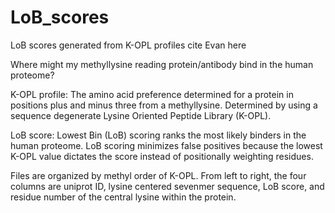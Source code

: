 # LoB_scores
LoB scores generated from K-OPL profiles
cite Evan here

Where might my methyllysine reading protein/antibody bind in the human proteome? 

K-OPL profile: The amino acid preference determined for a protein in positions plus and minus three from a methyllysine. 
Determined by using a sequence degenerate Lysine Oriented Peptide Library (K-OPL).

LoB score: Lowest Bin (LoB) scoring ranks the most likely binders in the human proteome.
LoB scoring minimizes false positives because the lowest K-OPL value dictates the score instead of positionally weighting residues.

Files are organized by methyl order of K-OPL.
From left to right, the four columns are uniprot ID, lysine centered sevenmer sequence, LoB score, and residue number of the central lysine within the protein.
